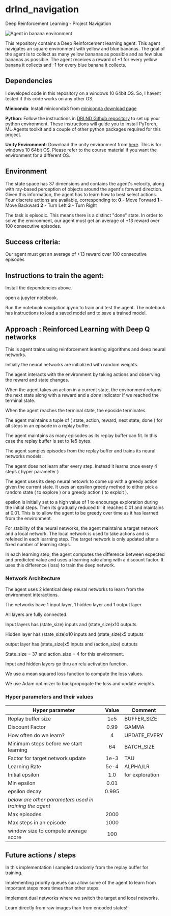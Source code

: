 # drlnd_navigation
Deep Reinforcement Learning - Project Navigation

![Agent in banana environment](https://video.udacity-data.com/topher/2018/June/5b1ab4b0_banana/banana.gif)

This repository contains a Deep Reinforcement learning agent. This agent navigates an square environment with yellow and blue bananas. The goal of the agent is to collect as many yellow bananas as possible and as few blue bananas as possible. The agent receives a reward of +1 for every yellow banana it collects and -1 for every blue banana it collects.

## Dependencies
I developed code in this repository on a windows 10 64bit OS. So, I havent tested if this code works on any other OS.

**Miniconda**: Install miniconda3 from [miniconda download page](https://docs.conda.io/en/latest/miniconda.html)

**Python**: Follow the instructions in [DRLND Github repository](https://github.com/udacity/deep-reinforcement-learning#dependencies) to set up your python environment. These instructions will guide you to install PyTorch, ML-Agents toolkit and a couple of other python packages required for this project.

**Unity Environment**: Download the unity environment from [here](https://s3-us-west-1.amazonaws.com/udacity-drlnd/P1/Banana/Banana_Windows_x86_64.zip). This is for windows 10 64bit OS. Please refer to the course material if you want the environment for a different OS.

## Environment
The state space has 37 dimensions and contains the agent's velocity, along with ray-based perception of objects around the agent's forward direction. Given this information, the agent has to learn how to best select actions. Four discrete actions are available, corresponding to:
**0** - Move Forward
**1** - Move Backward
**2** - Turn Left
**3** - Turn Right

The task is episodic. This means there is a distinct "done" state. In order to solve the environment, our agent must get an average of +13 reward over 100 consecutive episodes.

## Success criteria:
Our agent must get an average of +13 reward over 100 consecutive episodes

## Instructions to train the agent:
Install the dependencies above.

open a jupyter notebook.

Run the notebook navigation.ipynb to train and test the agent. The notebook has instructions to load a saved model and to save a trained model.

## Approach : Reinforced Learning with Deep Q networks
This is agent trains using reinforcement learning algorithms and deep neural networks. 

Initially the neural networks are initialized with random weights.

The agent interacts with the environment by taking actions and observing the reward and state changes.

When the agent takes an action in a current state, the environment returns the next state along with a reward and a *done* indicator if we reached the terminal state.

When the agent reaches the terminal state, the eposide terminates.

The agent maintains a tuple of ( state, action, reward, next state, done ) for all steps in an episode in a replay buffer.

The agent maintains as many episodes as its replay buffer can fit. In this case the replay buffer is set to 1e5 bytes.

The agent samples episodes from the replay buffer and trains its neural networks models.

The agent does not learn after every step. Instead it learns once every 4 steps ( hyper parameter )

The agent uses its deep neural netowrk to come up with a greedy action given the current state. It uses an epsilon greedy method to either pick a random state ( to explore ) or a greedy action ( to exploit ).

epsilon is initially set to a high value of 1 to encourage exploration during the initial steps. Then its gradually reduced till it reaches 0.01 and maintains at 0.01. This is to allow the agent to be greedy over time as it has learned from the environment.

For stability of the neural networks, the agent maintains a target network and a local network. The local network is used to take actions and is refeined in each learning step. The target network is only updated after a fixed number of learning steps.

In each learning step, the agent computes the difference between expected and predicted value and uses a learning rate along with a discount factor. It uses this difference (loss) to train the deep network.

### Network Architecture
The agent uses 2 identical deep neural networks to learn from the environment interactions.

The networks have 1 input layer, 1 hidden layer and 1 output layer.

All layers are fully connected.

Input layers has (state_size) inputs and (state_size)x10 outputs

Hidden layer has (state_size)x10 inputs and (state_size)x5 outputs

output layer has (state_size)x5 inputs and (action_size) outputs

State_size = 37 and action_size = 4 for this environment.

Input and hidden layers go thru an relu activation function.

We use a mean squared loss function to compute the loss values.

We use Adam optimizer to backpropogate the loss and update weights.

### Hyper parameters and their values
|Hyper parameter|Value|Comment|
|---------------|:---:|-------|
|Replay buffer size|1e5|BUFFER_SIZE|
|Discount Factor|0.99|GAMMA|
|How often do we learn?|4|UPDATE_EVERY|
|Minimum steps before we start learning|64|BATCH_SIZE|
|Factor for target network update|1e-3|TAU|
|Learning Rate|5e-4|ALPHA/LR|
|Initial epsilon|1.0|for exploration|
|Min epsilon|0.01||
|epsilon decay|0.995||
|*below are other parameters used in training the agent*|
|Max episodes|2000||
|Max steps in an episode|1000||
|window size to compute average score|100||

## Future actions / steps
In this implementation I sampled randomly from the replay buffer for training.

Implementing priority queues can allow some of the agent to learn from important steps more times than other steps.

Implement dual networks where we switch the target and local networks.

Learn directly from raw images than from encoded states!!
